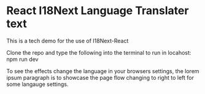 # React I18Next Language Translater text

This is a tech demo for the use of I18Next-React

Clone the repo and type the following into the terminal to run in locahost: npm run dev

To see the effects change the language in your browsers settings, the lorem ipsum paragraph is to showcase the page flow changing to right to left for some langauge settings.